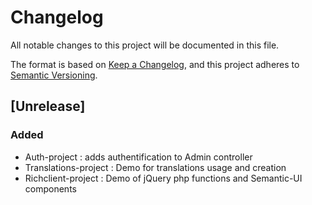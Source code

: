 # Changelog
All notable changes to this project will be documented in this file.

The format is based on [Keep a Changelog](https://keepachangelog.com/en/1.0.0/),
and this project adheres to [Semantic Versioning](https://semver.org/spec/v2.0.0.html).

## [Unrelease]

### Added
 - Auth-project : adds authentification to Admin controller 
 - Translations-project : Demo for translations usage and creation
 - Richclient-project : Demo of jQuery php functions and Semantic-UI components
